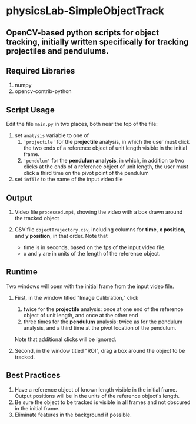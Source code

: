 # physicsLab-SimpleObjectTrack
OpenCV-based python scripts for object tracking, initially written specifically for tracking **projectiles** and **pendulums**.
---

## Required Libraries
1. numpy
2. opencv-contrib-python

## Script Usage
Edit the file ```main.py``` in two places, both near the top of the file:
1. set ```analysis``` variable to one of
    1. ```'projectile'``` for the **projectile** analysis, in which the user must click the two ends of a reference object of unit length visible in the initial frame.
    2. ```'pendulum'``` for the **pendulum analysis**, in which, in addition to two clicks at the ends of a reference object of unit length, the user must click a third time on the pivot point of the pendulum
3. set ```infile``` to the name of the input video file

## Output
1. Video file ```processed.mp4```, showing the video with a box drawn around the tracked object
2. CSV file ```objectTrajectory.csv```, including columns for **time**, **x position**, and **y position**, in that order.  Note that

    - time is in seconds, based on the fps of the input video file.
    - x and y are in units of the length of the reference object.

## Runtime
Two windows will open with the initial frame from the input video file.
1. First, in the window titled "Image Calibration," click
    1. twice for the **projectile** analysis: once at one end of the reference object of unit length, and once at the other end
    2. three times for the **pendulum** analysis: twice as for the pendulum analysis, and a third time at the pivot location of the pendulum.

    Note that additional clicks will be ignored.

2. Second, in the window titled "ROI", drag a box around the object to be tracked.


## Best Practices
1. Have a reference object of known length visible in the initial frame.  Output positions will be in the units of the reference object's length.
1. Be sure the object to be tracked is visible in all frames and not obscured in the initial frame.
2. Eliminate features in the background if possible.

